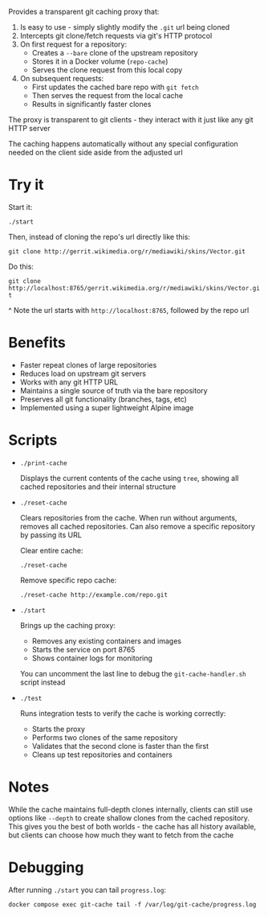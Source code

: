 Provides a transparent git caching proxy that:

1. Is easy to use - simply slightly modify the `.git` url being cloned
2. Intercepts git clone/fetch requests via git's HTTP protocol
3. On first request for a repository:
   - Creates a `--bare` clone of the upstream repository
   - Stores it in a Docker volume (`repo-cache`)
   - Serves the clone request from this local copy
4. On subsequent requests:
   - First updates the cached bare repo with `git fetch`
   - Then serves the request from the local cache
   - Results in significantly faster clones

The proxy is transparent to git clients - they interact with it just like any git HTTP server

The caching happens automatically without any special configuration needed on the client side aside from the adjusted url

# Try it

Start it:

`./start`

Then, instead of cloning the repo's url directly like this:

`git clone http://gerrit.wikimedia.org/r/mediawiki/skins/Vector.git`

Do this:

`git clone http://localhost:8765/gerrit.wikimedia.org/r/mediawiki/skins/Vector.git`

^ Note the url starts with `http://localhost:8765`, followed by the repo url

# Benefits
- Faster repeat clones of large repositories
- Reduces load on upstream git servers
- Works with any git HTTP URL
- Maintains a single source of truth via the bare repository
- Preserves all git functionality (branches, tags, etc)
- Implemented using a super lightweight Alpine image

# Scripts

* `./print-cache` 

  Displays the current contents of the cache using `tree`, showing all cached repositories and their internal structure

* `./reset-cache`

  Clears repositories from the cache. When run without arguments, removes all cached repositories. Can also remove a specific repository by passing its URL

  Clear entire cache:

  `./reset-cache`

  Remove specific repo cache:

  `./reset-cache http://example.com/repo.git`

* `./start`

  Brings up the caching proxy:

  - Removes any existing containers and images
  - Starts the service on port 8765 
  - Shows container logs for monitoring

  You can uncomment the last line to debug the `git-cache-handler.sh` script instead

* `./test` 

  Runs integration tests to verify the cache is working correctly:

  - Starts the proxy
  - Performs two clones of the same repository
  - Validates that the second clone is faster than the first
  - Cleans up test repositories and containers

# Notes

While the cache maintains full-depth clones internally, clients can still use options like `--depth` to create shallow clones from the cached repository. This gives you the best of both worlds - the cache has all history available, but clients can choose how much they want to fetch from the cache

# Debugging

After running `./start` you can tail `progress.log`:

`docker compose exec git-cache tail -f /var/log/git-cache/progress.log`